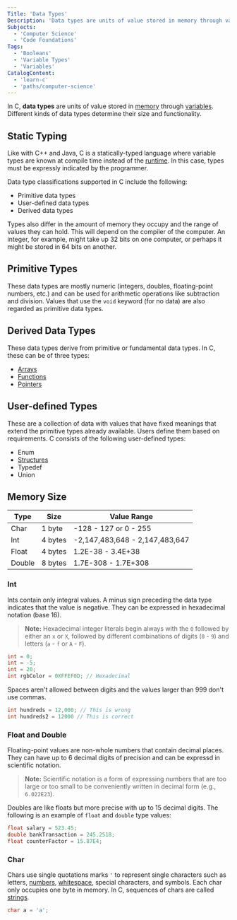 ```yaml
---
Title: 'Data Types'
Description: 'Data types are units of value stored in memory through variables, each with different functionalities and size-ranges.'
Subjects:
  - 'Computer Science'
  - 'Code Foundations'
Tags:
  - 'Booleans'
  - 'Variable Types'
  - 'Variables'
CatalogContent:
  - 'learn-c'
  - 'paths/computer-science'
---
```


In C, **data types** are units of value stored in [memory](https://www.codecademy.com/resources/docs/c/memory-management) through [variables](https://www.codecademy.com/resources/docs/c/variables). Different kinds of data types determine their size and functionality.

## Static Typing

Like with C++ and Java, C is a statically-typed language where variable types are known at compile time instead of the [runtime](https://www.codecademy.com/resources/docs/general/runtime). In this case, types must be expressly indicated by the programmer.

Data type classifications supported in C include the following:

- Primitive data types
- User-defined data types
- Derived data types

Types also differ in the amount of memory they occupy and the range of values they can hold. This will depend on the compiler of the computer. An integer, for example, might take up 32 bits on one computer, or perhaps it might be stored in 64 bits on another.

## Primitive Types

These data types are mostly numeric (integers, doubles, floating-point numbers, etc.) and can be used for arithmetic operations like subtraction and division. Values that use the `void` keyword (for no data) are also regarded as primitive data types.

## Derived Data Types

These data types derive from primitive or fundamental data types. In C, these can be of three types:

- [Arrays](https://www.codecademy.com/resources/docs/c/arrays)
- [Functions](https://www.codecademy.com/resources/docs/c/functions)
- [Pointers](https://www.codecademy.com/resources/docs/c/pointers)

## User-defined Types

These are a collection of data with values that have fixed meanings that extend the primitive types already available. Users define them based on requirements. C consists of the following user-defined types:

- Enum
- [Structures](https://www.codecademy.com/resources/docs/c/structures)
- Typedef
- Union

## Memory Size

| Type   | Size    | Value Range                    |
| ------ | ------- | ------------------------------ |
| Char   | 1 byte  | -128 - 127 or 0 - 255          |
| Int    | 4 bytes | -2,147,483,648 - 2,147,483,647 |
| Float  | 4 bytes | 1.2E-38 - 3.4E+38              |
| Double | 8 bytes | 1.7E-308 - 1.7E+308            |

### Int

Ints contain only integral values. A minus sign preceding the data type indicates that the value is negative. They can be expressed in hexadecimal notation (base 16).

> **Note:** Hexadecimal integer literals begin always with the `0` followed by either an `x` or `X`, followed by different combinations of digits (`0` - `9`) and letters (`a` - `f` or `A` - `F`).

```c
int = 0;
int = -5;
int = 20;
int rgbColor = 0XFFEF0D; // Hexadecimal
```

Spaces aren't allowed between digits and the values larger than 999 don't use commas.

```c
int hundreds = 12,000; // This is wrong
int hundreds2 = 12000 // This is correct
```

### Float and Double

Floating-point values are non-whole numbers that contain decimal places. They can have up to 6 decimal digits of precision and can be expressd in scientific notation.

> **Note:** Scientific notation is a form of expressing numbers that are too large or too small to be conveniently written in decimal form (e.g., `6.022E23`).

Doubles are like floats but more precise with up to 15 decimal digits. The following is an example of `float` and `double` type values:

```c
float salary = 523.45;
double bankTransaction = 245.2518;
float counterFactor = 15.87E4;
```

### Char

Chars use single quotations marks `'` to represent single characters such as letters, [numbers](https://www.codecademy.com/resources/docs/general/number), [whitespace](https://www.codecademy.com/resources/docs/general/whitespace), special characters, and symbols. Each char only occupies one byte in memory. In C, sequences of chars are called [strings](https://www.codecademy.com/resources/docs/c/strings).

```c
char a = 'a';
```
